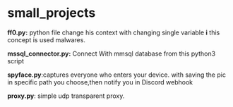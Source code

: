 # small_projects

**ff0.py:**  python file change his context with changing single variable **i** this concept is used malwares.

**mssql_connector.py:** Connect With mmsql database from this python3 script

**spyface.py**:captures everyone who enters your device. with saving the pic in specific path you choose,then notify you in Discord webhook

**proxy.py**: simple udp transparent proxy.
